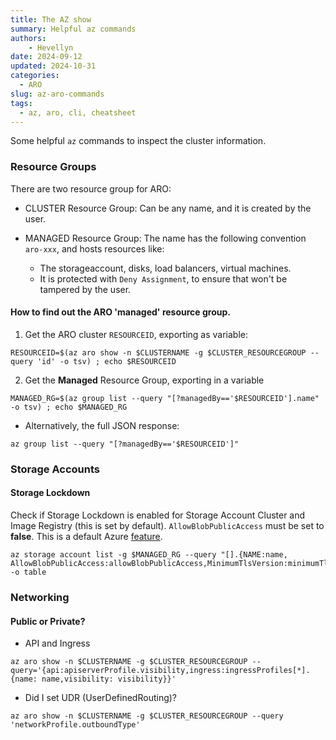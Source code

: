 ```yaml
---
title: The AZ show
summary: Helpful az commands
authors:
    - Hevellyn
date: 2024-09-12
updated: 2024-10-31
categories:
  - ARO
slug: az-aro-commands
tags:
  - az, aro, cli, cheatsheet
---
```


Some helpful `az` commands to inspect the cluster information.
<!-- more -->

###  Resource Groups
There are two resource group for ARO:

- CLUSTER Resource Group: Can be any name, and it is created by the user.

- MANAGED Resource Group: The name has the following convention `aro-xxx`, and hosts resources like:
    - The storageaccount, disks, load balancers, virtual machines.
    - It is protected with `Deny Assignment`, to ensure that won't be tampered by the user.

#### How to find out the ARO 'managed' resource group.

1. Get the ARO cluster `RESOURCEID`, exporting as variable:
```
RESOURCEID=$(az aro show -n $CLUSTERNAME -g $CLUSTER_RESOURCEGROUP --query 'id' -o tsv) ; echo $RESOURCEID
```

2. Get the **Managed** Resource Group, exporting in a variable
```
MANAGED_RG=$(az group list --query "[?managedBy=='$RESOURCEID'].name" -o tsv) ; echo $MANAGED_RG
```

  - Alternatively, the full JSON response:
  ```
  az group list --query "[?managedBy=='$RESOURCEID']"
  ```

### Storage Accounts
#### Storage Lockdown
Check if Storage Lockdown is enabled for Storage Account Cluster and Image Registry (this is set by default). `AllowBlobPublicAccess` must be set to **false**. This is a default Azure [feature](https://azure.microsoft.com/en-us/updates/choose-to-allow-or-disallow-blob-public-access-on-azure-storage-accounts/).

```
az storage account list -g $MANAGED_RG --query "[].{NAME:name, AllowBlobPublicAccess:allowBlobPublicAccess,MinimumTlsVersion:minimumTlsVersion}" -o table
```

### Networking
#### Public or Private?

- API and Ingress
```
az aro show -n $CLUSTERNAME -g $CLUSTER_RESOURCEGROUP --query='{api:apiserverProfile.visibility,ingress:ingressProfiles[*].{name: name,visibility: visibility}}'
```

- Did I set UDR (UserDefinedRouting)?
```
az aro show -n $CLUSTERNAME -g $CLUSTER_RESOURCEGROUP --query 'networkProfile.outboundType'
```
